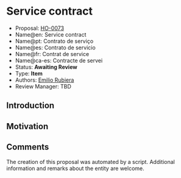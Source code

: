 # Service contract

* Proposal: [HO-0073](0073-service-contract.md)
* Name@en: Service contract
* Name@pt: Contrato de serviço
* Name@es: Contrato de servicio
* Name@fr: Contrat de service
* Name@ca-es: Contracte de servei
* Status: **Awaiting Review**
* Type: **Item**
* Authors: [Emilio Rubiera](https://github.com/spitxa)
* Review Manager: TBD

## Introduction



## Motivation

## Comments
The creation of this proposal was automated by a script. Additional information and remarks about the entity are welcome.
